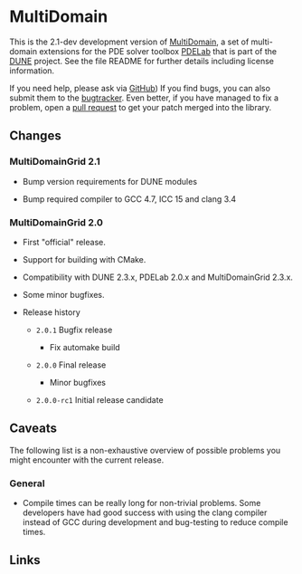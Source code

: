 MultiDomain
===========

This is the 2.1-dev development version of [MultiDomain][1], a set of multi-domain
extensions for the PDE solver toolbox [PDELab][2] that is part of the [DUNE][3]
project. See the file README for further details including license information.

If you need help, please ask via [GitHub][1]) If you find bugs, you can also
submit them to the [bugtracker][4]. Even better, if you have managed to fix a
problem, open a [pull request][5] to get your patch merged into the library.


Changes
-------

### MultiDomainGrid 2.1

* Bump version requirements for DUNE modules

* Bump required compiler to GCC 4.7, ICC 15 and clang 3.4

### MultiDomainGrid 2.0

* First "official" release.

* Support for building with CMake.

* Compatibility with DUNE 2.3.x, PDELab 2.0.x and MultiDomainGrid 2.3.x.

* Some minor bugfixes.

* Release history

  * `2.0.1` Bugfix release
    * Fix automake build

  * `2.0.0` Final release
    * Minor bugfixes

  * `2.0.0-rc1` Initial release candidate


Caveats
-------

The following list is a non-exhaustive overview of possible problems you might
encounter with the current release.


### General

* Compile times can be really long for non-trivial problems. Some developers
  have had good success with using the clang compiler instead of GCC during
  development and bug-testing to reduce compile times.

Links
-----

[1]: http://github.com/smuething/dune-multidomain
[2]: http://dune-project.org/pdelab/
[3]: http://dune-project.org
[4]: https://github.com/smuething/dune-multidomain/issues
[5]: https://github.com/smuething/dune-multidomain/pulls
